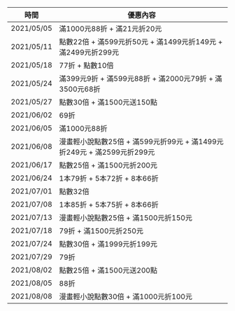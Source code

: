 | 時間 | 優惠內容 |
| ---- | -------- |
| 2021/05/05 | 滿1000元88折 + 滿21元折20元 |
| 2021/05/11 | 點數22倍 + 滿599元折50元 + 滿1499元折149元 + 滿2499元折299元 |
| 2021/05/18 | 77折 + 點數10倍 |
| 2021/05/24 | 滿399元9折 + 滿599元88折 + 滿2000元79折 + 滿3500元68折 |
| 2021/05/27 | 點數30倍 + 滿1500元送150點 |
| 2021/06/02 | 69折 |
| 2021/06/05 | 滿1000元88折 |
| 2021/06/08 | 漫畫輕小說點數25倍 + 滿599元折99元 + 滿1499元折249元 + 滿2599元折299元 |
| 2021/06/17 | 點數25倍 + 滿1500元折200元 |
| 2021/06/24 | 1本79折 + 5本72折 + 8本66折 |
| 2021/07/01 | 點數32倍 |
| 2021/07/08 | 1本85折 + 5本75折 + 8本66折 |
| 2021/07/13 | 漫畫輕小說點數25倍 + 滿1500元折150元 |
| 2021/07/18 | 79折 + 滿1500元折250元 |
| 2021/07/24 | 點數30倍 + 滿1999元折199元 |
| 2021/07/29 | 79折 |
| 2021/08/02 | 點數25倍 + 滿1500元送200點 |
| 2021/08/05 | 88折 |
| 2021/08/08 | 漫畫輕小說點數30倍 + 滿1000元折100元 |
